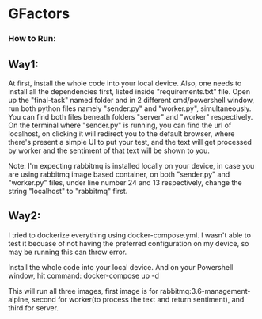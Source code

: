 # GFactors

### How to Run:
## Way1:
At first, install the whole code into your local device. Also, one needs to install all the dependencies first, listed inside "requirements.txt" file.
Open up the "final-task" named folder and in 2 different cmd/powershell window, run both python files namely "sender.py" and "worker.py", simultaneously. You can find both files beneath folders "server" and "worker" respectively.
On the terminal where "sender.py" is running, you can find the url of localhost, on clicking it will redirect you to the default browser, where there's present a simple UI to put your test, and the text will get processed by worker and the sentiment of that text will be shown to you.

Note: I'm expecting rabbitmq is installed locally on your device, in case you are using rabbitmq image based container, on both "sender.py" and "worker.py" files, under line number 24 and 13 respectively, change the string "localhost" to "rabbitmq" first.

## Way2:
I tried to dockerize everything using docker-compose.yml. I wasn't able to test it becuase of not having the preferred configuration on my device, so may be running this can throw error.

Install the whole code into your local device. And on your Powershell window, hit command:
docker-compose up -d

This will run all three images, first image is for rabbitmq:3.6-management-alpine, second for worker(to process the text and return sentiment), and third for server.
